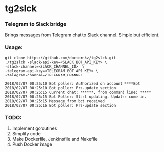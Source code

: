 # tg2slck

### Telegram to Slack bridge
Brings messages from Telegram chat to Slack channel. Simple but efficient.

### Usage:
```
git clone https://github.com/doctornkz/tg2slck.git
./tg2slck -slack-api-key=<SLACK_BOT_API_KEY> \
-slack-channel=<SLACK_CHANNEL_ID>  \
-telegram-api-key=<TELEGRAM_BOT_API_KEY> \
-telegram-channel=<TELEGRAM_CHANNEL

2018/02/07 00:25:10 Bot poller: Authorized on account ****Bot
2018/02/07 00:25:10 Bot poller: Pre-update section
2018/02/07 00:25:15 Current chat: ******, from command line: *****
2018/02/07 00:25:15 Bot Poller: Start updating. Updater come in.
2018/02/07 00:25:15 Message from bot received
2018/02/07 00:25:16 Bot poller: Pre-update section
```

### TODO: 
1. Implement goroutines
2. Simplify code
3. Make Dockerfile, Jenkinsfile and Makefile
4. Push Docker image
